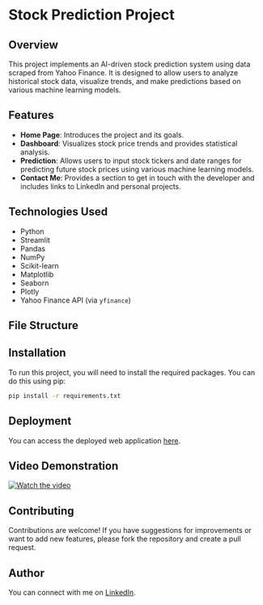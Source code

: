 # Stock Prediction Project

## Overview
This project implements an AI-driven stock prediction system using data scraped from Yahoo Finance. It is designed to allow users to analyze historical stock data, visualize trends, and make predictions based on various machine learning models.

## Features
- **Home Page**: Introduces the project and its goals.
- **Dashboard**: Visualizes stock price trends and provides statistical analysis.
- **Prediction**: Allows users to input stock tickers and date ranges for predicting future stock prices using various machine learning models.
- **Contact Me**: Provides a section to get in touch with the developer and includes links to LinkedIn and personal projects.

## Technologies Used
- Python
- Streamlit
- Pandas
- NumPy
- Scikit-learn
- Matplotlib
- Seaborn
- Plotly
- Yahoo Finance API (via `yfinance`)

## File Structure

## Installation

To run this project, you will need to install the required packages. You can do this using pip:

```bash
pip install -r requirements.txt
```


## Deployment
You can access the deployed web application [here](https://stock-prediction-epsilon-ai.streamlit.app/).

## Video Demonstration

[![Watch the video](https://img.youtube.com/vi/9bb35bca-0579-49cb-9413-cdff36402dea/0.jpg)](https://github.com/user-attachments/assets/3a494932-b753-4ac9-ae8d-dffc51c6c69b)

## Contributing
Contributions are welcome! If you have suggestions for improvements or want to add new features, please fork the repository and create a pull request.


## Author
You can connect with me on [LinkedIn](https://www.linkedin.com/in/rufyda-rahma-96b656179/).
